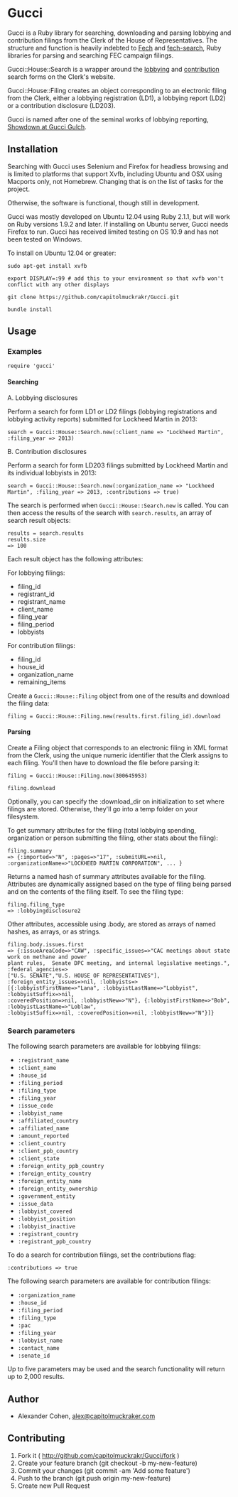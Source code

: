 # Gucci

Gucci is a Ruby library for searching, downloading and parsing lobbying and contribution filings from the Clerk of the House of Representatives. The structure and function is heavily indebted to [Fech](https://github.com/NYTimes/Fech) and [fech-search](https://github.com/huffpostdata/fech-search), Ruby libraries for parsing and searching FEC campaign filings.

Gucci::House::Search is a wrapper around the [lobbying](http://disclosures.house.gov/ld/ldsearch.aspx) and [contribution](http://disclosures.house.gov/lc/lcsearch.aspx) search forms on the Clerk's website.

Gucci::House::Filing creates an object corresponding to an electronic filing from the Clerk, either a lobbying registration (LD1), a lobbying report (LD2) or a contribution disclosure (LD203).

Gucci is named after one of the seminal works of lobbying reporting, [Showdown at Gucci Gulch](http://www.amazon.com/Showdown-Gucci-Gulch-Alan-Murray/dp/0394758110).

## Installation

Searching with Gucci uses Selenium and Firefox for headless browsing and is limited to platforms that support Xvfb, including Ubuntu and OSX using Macports only, not Homebrew. Changing that is on the list of tasks for the project.

Otherwise, the software is functional, though still in development.

Gucci was mostly developed on Ubuntu 12.04 using Ruby 2.1.1, but will work on Ruby versions 1.9.2 and later. If installing on Ubuntu server, Gucci needs Firefox to run. Gucci has received limited testing on OS 10.9 and has not been tested on Windows.

To install on Ubuntu 12.04 or greater:

    sudo apt-get install xvfb

    export DISPLAY=:99 # add this to your environment so that xvfb won't conflict with any other displays

    git clone https://github.com/capitolmuckrakr/Gucci.git

    bundle install

## Usage

### Examples

    require 'gucci'

#### Searching

A. Lobbying disclosures

Perform a search for form LD1 or LD2 filings (lobbying registrations and lobbying activity reports) submitted for Lockheed Martin in 2013:

    search = Gucci::House::Search.new(:client_name => "Lockheed Martin", :filing_year => 2013)

B. Contribution disclosures

Perform a search for form LD203 filings submitted by Lockheed Martin and its individual lobbyists in 2013:

    search = Gucci::House::Search.new(:organization_name => "Lockheed Martin", :filing_year => 2013, :contributions => true)

The search is performed when `Gucci::House::Search.new` is called. You can then access the results of the search with `search.results`, an array of search result objects:

    results = search.results
    results.size
    => 100

Each result object has the following attributes:

For lobbying filings:
- filing_id
- registrant_id
- registrant_name
- client_name
- filing_year
- filing_period
- lobbyists

For contribution filings:
- filing_id
- house_id
- organization_name
- remaining_items

Create a `Gucci::House::Filing` object from one of the results and download the filing data:

    filing = Gucci::House::Filing.new(results.first.filing_id).download

#### Parsing

Create a Filing object that corresponds to an electronic filing in XML format from the Clerk, using the unique numeric identifier that the Clerk assigns to each filing. You'll then have to download the file before parsing it:

    filing = Gucci::House::Filing.new(300645953)

    filing.download

Optionally, you can specify the :download_dir on initialization to set where filings are stored. Otherwise, they'll go into a temp folder on your filesystem.

To get summary attributes for the filing (total lobbying spending, organization or person submitting the filing, other stats about the filing):

    filing.summary
    => {:imported=>"N", :pages=>"17", :submitURL=>nil, :organizationName=>"LOCKHEED MARTIN CORPORATION", ... }

Returns a named hash of summary attributes available for the filing. Attributes are dynamically assigned based on the type of filing being parsed and on the contents of the filing itself. To see the filing type:

    filing.filing_type
    => :lobbyingdisclosure2

Other attributes, accessible using .body, are stored as arrays of named hashes, as arrays, or as strings.

    filing.body.issues.first
    => {:issueAreaCode=>"CAW", :specific_issues=>"CAC meetings about state work on methane and power
    plant rules,  Senate DPC meeting, and internal legislative meetings.", :federal_agencies=>
    ["U.S. SENATE","U.S. HOUSE OF REPRESENTATIVES"], :foreign_entity_issues=>nil, :lobbyists=>
    [{:lobbyistFirstName=>"Lana", :lobbyistLastName=>"Lobbyist", :lobbyistSuffix=>nil,
    :coveredPosition=>nil, :lobbyistNew=>"N"}, {:lobbyistFirstName=>"Bob", :lobbyistLastName=>"Loblaw",
    :lobbyistSuffix=>nil, :coveredPosition=>nil, :lobbyistNew=>"N"}]}

### Search parameters

The following search parameters are available for lobbying filings:

- `:registrant_name`
- `:client_name`
- `:house_id`
- `:filing_period`
- `:filing_type`
- `:filing_year`
- `:issue_code`
- `:lobbyist_name`
- `:affiliated_country`
- `:affiliated_name`
- `:amount_reported`
- `:client_country`
- `:client_ppb_country`
- `:client_state`
- `:foreign_entity_ppb_country`
- `:foreign_entity_country`
- `:foreign_entity_name`
- `:foreign_entity_ownership`
- `:government_entity`
- `:issue_data`
- `:lobbyist_covered`
- `:lobbyist_position`
- `:lobbyist_inactive`
- `:registrant_country`
- `:registrant_ppb_country`

To do a search for contribution filings, set the contributions flag:

    :contributions => true

The following search parameters are available for contribution filings:

- `:organization_name`
- `:house_id`
- `:filing_period`
- `:filing_type`
- `:pac`
- `:filing_year`
- `:lobbyist_name`
- `:contact_name`
- `:senate_id`

Up to five parameters may be used and the search functionality will return up to 2,000 results.

## Author

- Alexander Cohen, alex@capitolmuckraker.com

## Contributing

1. Fork it ( http://github.com/capitolmuckrakr/Gucci/fork )
2. Create your feature branch (git checkout -b my-new-feature)
3. Commit your changes (git commit -am 'Add some feature')
4. Push to the branch (git push origin my-new-feature)
5. Create new Pull Request
